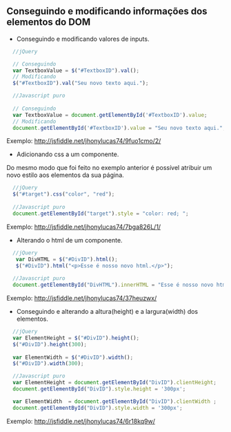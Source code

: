 ## Conseguindo e modificando informações dos elementos do DOM

- Conseguindo e modificando valores de inputs.

```javascript
  //jQuery

  // Conseguindo
  var TextboxValue = $("#TextboxID").val(); 
  // Modificando
  $("#TextboxID").val("Seu novo texto aqui.");

  //Javascript puro
  
  // Conseguindo
  var TextboxValue = document.getElementById('#TextboxID').value;
  // Modificando
  document.getElementById('#TextboxID').value = "Seu novo texto aqui.";	
```
Exemplo:  http://jsfiddle.net/jhonylucas74/9fuo1cmo/2/

- Adicionando css a um componente.

Do mesmo modo que foi feito no exemplo anterior é possível atribuir um novo estilo aos elementos da sua página.

```javascript
  //jQuery
  $("#target").css("color", "red"); 
  
  //Javascript puro
  document.getElementById("target").style = "color: red; ";   
```
Exemplo: http://jsfiddle.net/jhonylucas74/7bga826L/1/


- Alterando o html de um componente.

```javascript
  //jQuery
   var DivHTML = $("#DivID").html();
   $("#DivID").html("<p>Esse é nosso novo html.</p>");
  
  //Javascript puro
  document.getElementById("DivHTML").innerHTML = "Esse é nosso novo html.";
```
Exemplo: http://jsfiddle.net/jhonylucas74/37heuzwx/


- Conseguindo e alterando a altura(height) e a largura(width) dos elementos.

```javascript
  //jQuery
  var ElementHeight = $("#DivID").height();
  $("#DivID").height(300);
  
  var ElementWidth = $("#DivID").width();
  $("#DivID").width(300);

  //Javascript puro
  var ElementHeight = document.getElementById("DivID").clientHeight;
  document.getElementById("DivID").style.height = '300px';

  var ElementWidth  = document.getElementById("DivID").clientWidth ;
  document.getElementById("DivID").style.width = '300px';  
```
Exemplo: http://jsfiddle.net/jhonylucas74/6r18kq9w/